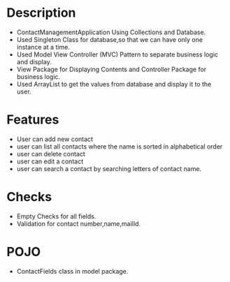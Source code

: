 # Description
  - ContactManagementApplication Using Collections and Database.
  - Used Singleton Class for database,so that we can have only one instance at a time.
  - Used Model View Controller (MVC) Pattern to separate business logic and display.
  - View Package for Displaying Contents and Controller Package for business logic.
  - Used ArrayList to get the values from database and display it to the user.
# Features
  - User can add new contact
  - user can list all contacts where the name is sorted in alphabetical order
  - user can delete contact
  - user can edit a contact
  - user can search a contact by searching letters of contact name.
 # Checks
  - Empty Checks for all fields.
  - Validation for contact number,name,mailId.
 # POJO
  - ContactFields class in model package.

